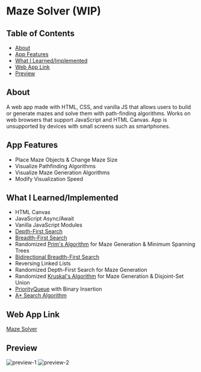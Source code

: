 # Maze Solver (WIP)

## Table of Contents
- [About](#About)
- [App Features](#App-Features)
- [What I Learned/Implemented](#What-I-LearnedImplemented)
- [Web App Link](#Web-App-Link)
- [Preview](#Preview)

## About 
A web app made with HTML, CSS, and vanilla JS that allows users to build or generate mazes and solve them with path-finding algorithms. Works on web browsers that support JavaScript and HTML Canvas. App is unsupported by devices with small screens such as smartphones.

## App Features
- Place Maze Objects & Change Maze Size
- Visualize Pathfinding Algorithms
- Visualize Maze Generation Algorithms
- Modify Visualization Speed

## What I Learned/Implemented
- HTML Canvas
- JavaScript Async/Await
- Vanilla JavaScript Modules
- [Depth-First Search](https://www.programiz.com/dsa/graph-dfs)
- [Breadth-First Search](https://www.programiz.com/dsa/graph-bfs)
- Randomized [Prim's Algorithm](https://www.programiz.com/dsa/prim-algorithm) for Maze Generation & Minimum Spanning Trees
- [Bidirectional Breadth-First Search](https://www.geeksforgeeks.org/bidirectional-search/)
- Reversing Linked Lists
- Randomized Depth-First Search for Maze Generation
- Randomized [Kruskal's Algorithm](https://www.programiz.com/dsa/kruskal-algorithm) for Maze Generation & Disjoint-Set Union
- [PriorityQueue](https://www.programiz.com/dsa/priority-queue) with Binary Insertion
- [A* Search Algorithm](https://www.geeksforgeeks.org/a-search-algorithm/)

## Web App Link
[Maze Solver](https://columbium41.github.io/Maze-Solver/)

## Preview
![preview-1](https://user-images.githubusercontent.com/75919484/210094884-8bf8b19f-9673-44f7-b23a-6d7a619b009b.png)
![preview-2](https://user-images.githubusercontent.com/75919484/210094888-275172f2-104f-4397-9b3d-ee2e613e12a8.png)

